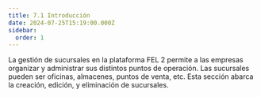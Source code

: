 ```yaml
---
title: 7.1 Introducción
date: 2024-07-25T15:19:00.000Z
sidebar:
  order: 1
---
```

La gestión de sucursales en la plataforma FEL 2 permite a las empresas organizar y administrar sus distintos puntos de operación. Las sucursales pueden ser oficinas, almacenes, puntos de venta, etc. Esta sección abarca la creación, edición, y eliminación de sucursales.

